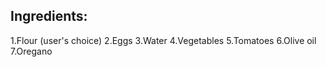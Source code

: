 ## Ingredients:
  1.Flour (user's choice)
  2.Eggs
  3.Water
  4.Vegetables
  5.Tomatoes
  6.Olive oil
  7.Oregano
 
